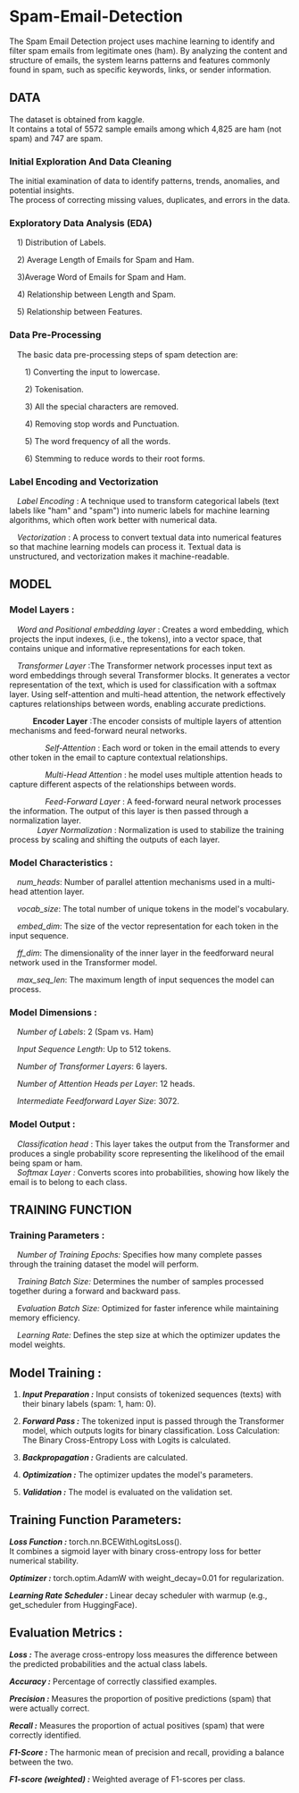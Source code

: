 # Spam-Email-Detection
The Spam Email Detection project uses machine learning to identify and filter spam emails from legitimate ones (ham). By analyzing the content and structure of emails, the system learns patterns and features commonly found in spam, such as specific keywords, links, or sender information.
## DATA
The dataset is obtained from kaggle.</br>
It contains a total of 5572 sample emails among which 4,825 are ham (not spam) and 747 are spam.</br>

### **Initial Exploration And Data Cleaning**
The initial examination of data to identify patterns, trends, anomalies, and potential insights.</br>
The process of correcting missing values, duplicates, and errors in the data.</br>

### **Exploratory Data Analysis (EDA)**
&emsp;1) Distribution of Labels.</br>

&emsp;2) Average Length of Emails for Spam and Ham.</br>

&emsp;3)Average Word of Emails for Spam and Ham.</br>

&emsp;4) Relationship between Length and Spam.</br>

&emsp;5) Relationship between Features.</br>

### **Data Pre-Processing**
&emsp;The basic data pre-processing steps of spam detection are:</br>

&emsp;&emsp;1) Converting the input to lowercase.</br>

&emsp;&emsp;2) Tokenisation.</br>

&emsp;&emsp;3) All the special characters are removed.</br>

&emsp;&emsp;4) Removing stop words and Punctuation.</br>

&emsp;&emsp;5) The word frequency of all the words.</br>

&emsp;&emsp;6) Stemming to reduce words to their root forms.</br>

### **Label Encoding and Vectorization**
&emsp;_Label Encoding_ : A technique used to transform categorical labels (text labels like "ham" and "spam") into numeric labels for machine learning algorithms, which often work better with numerical data.</br>

&emsp;_Vectorization_ : A process to convert textual data into numerical features so that machine learning models can process it. Textual data is unstructured, and vectorization makes it machine-readable.</br>

## MODEL

### **Model Layers :**</br>
  &emsp;_Word and Positional embedding layer_ : Creates a word embedding, which projects the input indexes, (i.e., the tokens), into a vector space, that contains unique and informative representations for each token.</br>
  
  &emsp;_Transformer Layer_ :The Transformer network processes input text as word embeddings through several Transformer blocks. It generates a vector representation of the text, which is used for classification with a softmax layer. Using self-attention and multi-head attention, the network effectively captures relationships between words, enabling accurate predictions.</br> 
  
  &emsp;&emsp;&emsp;**Encoder Layer** :The encoder consists of multiple layers of attention mechanisms and feed-forward neural networks.</br>
  
   &emsp; &emsp;&emsp; &emsp;_Self-Attention_ : Each word or token in the email attends to every other token in the email to capture contextual relationships.</br>
   
  &emsp; &emsp; &emsp;&emsp;_Multi-Head Attention_ : he model uses multiple attention heads to capture different aspects of the relationships between words.</br>
  
  &emsp; &emsp; &emsp;&emsp;_Feed-Forward Layer_ : A feed-forward neural network processes the information. The output of this layer is then passed through a normalization layer.</br>
  &emsp; &emsp; &emsp;_Layer Normalization_ : Normalization is used to stabilize the training process by scaling and shifting the outputs of each layer.</br>
### **Model Characteristics :**</br>

&emsp;_num_heads_: Number of parallel attention mechanisms used in a multi-head attention layer.</br>

&emsp;_vocab_size_: The total number of unique tokens in the model's vocabulary.</br>

&emsp;_embed_dim_: The size of the vector representation for each token in the input sequence.</br>

&emsp;_ff_dim_: The dimensionality of the inner layer in the feedforward neural network used in the Transformer model.</br>

&emsp;_max_seq_len_: The maximum length of input sequences the model can process.</br>

### **Model Dimensions :**

&emsp;_Number of Labels_: 2 (Spam vs. Ham)</br>

&emsp;_Input Sequence Length_: Up to 512 tokens.</br>

&emsp;_Number of Transformer Layers_: 6 layers.</br>

&emsp;_Number of Attention Heads per Layer_: 12 heads.</br>

&emsp;_Intermediate Feedforward Layer Size_: 3072.</br>
### **Model Output :**
&emsp;_Classification head_ : This layer takes the output from the Transformer and produces a single probability score representing the likelihood of the email being spam or ham.</br>
&emsp;_Softmax Layer :_ Converts scores into probabilities, showing how likely the email is to belong to each class.
## TRAINING FUNCTION
### **Training Parameters :**
&emsp;_Number of Training Epochs:_ Specifies how many complete passes through the training dataset the model will perform.</br>

&emsp;_Training Batch Size:_ Determines the number of samples processed together during a forward and backward pass. </br>

&emsp;_Evaluation Batch Size:_ Optimized for faster inference while maintaining memory efficiency.</br>

&emsp;_Learning Rate:_ Defines the step size at which the optimizer updates the model weights.</br>

## **Model Training :**

1. **_Input Preparation :_** Input consists of tokenized sequences (texts) with their binary labels (spam: 1, ham: 0).</br>

2. **_Forward Pass :_** The tokenized input is passed through the Transformer model, which outputs logits for binary classification.
Loss Calculation: The Binary Cross-Entropy Loss with Logits is calculated.</br>

3. **_Backpropagation :_** Gradients are calculated.</br>

4. **_Optimization :_** The optimizer updates the model's parameters.</br>

5. **_Validation :_** The model is evaluated on the validation set.</br>

## **Training Function Parameters:**

**_Loss Function :_** torch.nn.BCEWithLogitsLoss().</br> It combines a sigmoid layer with binary cross-entropy loss for better numerical stability.</br>

**_Optimizer :_** torch.optim.AdamW with weight_decay=0.01 for regularization.</br>

**_Learning Rate Scheduler :_** Linear decay scheduler with warmup (e.g., get_scheduler from HuggingFace).</br>

## **Evaluation Metrics :**
**_Loss :_** The average cross-entropy loss measures the difference between the predicted probabilities and the actual class labels.</br>

**_Accuracy :_** Percentage of correctly classified examples.</br>

**_Precision :_** Measures the proportion of positive predictions (spam) that were actually correct.</br>

**_Recall :_** Measures the proportion of actual positives (spam) that were correctly identified.</br>

**_F1-Score :_** The harmonic mean of precision and recall, providing a balance between the two. </br>

***F1-score (weighted) :*** Weighted average of F1-scores per class.</br>
